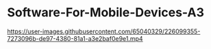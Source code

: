 # Software-For-Mobile-Devices-A3

https://user-images.githubusercontent.com/65040329/226099355-7273096b-de97-4380-81a1-a3e2baf0e9e1.mp4

